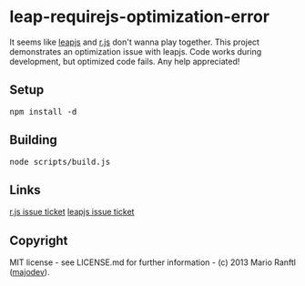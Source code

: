 <h1>leap-requirejs-optimization-error</h1>
It seems like <a href="https://github.com/leapmotion/leapjs">leapjs</a> and <a href="https://github.com/jrburke/r.js/">r.js</a> don't wanna play together. This project demonstrates an optimization issue with leapjs. Code works during development, but optimized code fails. Any help appreciated!

<h2>Setup</h2>
<pre>npm install -d</pre>

<h2>Building</h2>
<pre>node scripts/build.js</pre>

<h2>Links</h2>
<a href="https://github.com/leapmotion/leapjs/issues/97">r.js issue ticket</a>
<a href="https://github.com/jrburke/r.js/issues/514">leapjs issue ticket</a>

<h2>Copyright</h2>
MIT license - see LICENSE.md for further information -
(c) 2013 Mario Ranftl (<a href="http://www.majodev.com">majodev</a>).